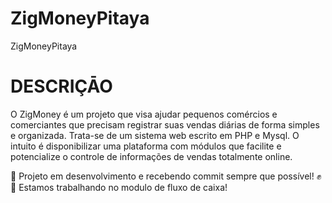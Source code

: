 # ZigMoneyPitaya
ZigMoneyPitaya

# DESCRIÇĀO

<p>
O ZigMoney é um projeto que visa ajudar pequenos comércios e comerciantes que precisam registrar suas vendas diárias de forma simples e organizada. Trata-se de um sistema web escrito em PHP e Mysql. O intuito é disponibilizar uma plataforma com módulos que facilite e potencialize o controle de informações de vendas totalmente online.
</p>

<p>
🚧 Projeto em desenvolvimento e recebendo commit sempre que possível! ✊
🚀 Estamos trabalhando no modulo de fluxo de caixa!
</p>

